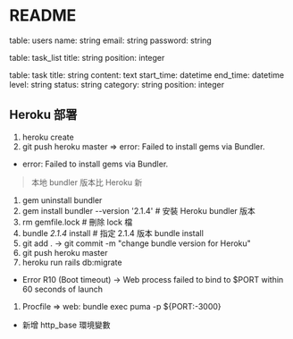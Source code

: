 # README

table: users 
  name: string
  email: string 
  password: string 

table: task_list
  title: string
  position: integer

table: task 
  title: string
  content: text
  start_time: datetime
  end_time: datetime
  level: string 
  status: string 
  category: string
  position: integer


  ## Heroku 部署
  1. heroku create
  2. git push heroku master => error: Failed to install gems via Bundler. 
  
  * error: Failed to install gems via Bundler. 
  > 本地 bundler 版本比 Heroku 新
  1. gem uninstall bundler
  2. gem install bundler --version '2.1.4' # 安裝 Heroku bundler 版本
  3. rm gemfile.lock # 刪除 lock 檔
  4. bundle _2.1.4_ install # 指定 2.1.4 版本 bundle install 
  5. git add . -> git commit -m "change bundle version for Heroku"
  5. git push heroku master 
  6. heroku run rails db:migrate
  
  * Error R10 (Boot timeout) -> Web process failed to bind to $PORT within 60 seconds of launch
  1. Procfile => web: bundle exec puma -p ${PORT:-3000}

  * 新增 http_base 環境變數

  